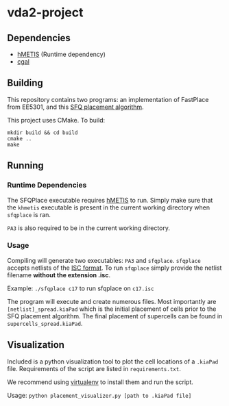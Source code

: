 # vda2-project
## Dependencies
- [hMETIS](https://karypis.github.io/glaros/software/metis/overview.html) (Runtime dependency)
- [cgal](https://www.cgal.org/)
## Building

This repository contains two programs: an implementation of FastPlace from EE5301, and 
this [SFQ placement algorithm](https://ieeexplore.ieee.org/document/8342242).

This project uses CMake. To build:
```
mkdir build && cd build
cmake ..
make
```

## Running
### Runtime Dependencies
The SFQPlace executable requires [hMETIS](https://karypis.github.io/glaros/software/metis/overview.html) to run.
Simply make sure that the `khmetis` executable is present in the current working directory when `sfqplace` is ran.

`PA3` is also required to be in the current working directory. 

### Usage
Compiling will generate two executables: `PA3` and `sfqplace`. 
`sfqplace` accepts netlists of the [ISC format](https://davidkebo.com/wp-content/uploads/2023/10/iscas85.pdf).
To run `sfqplace` simply provide the netlist filename **without the extension .isc**.

Example: `./sfqplace c17` to run sfqplace on `c17.isc`

The program will execute and create numerous files. Most importantly are `[netlist]_spread.kiaPad` which is the initial placement of cells prior to the SFQ placement algorithm.
The final placement of supercells can be found in `supercells_spread.kiaPad`.

## Visualization

Included is a python visualization tool to plot the cell locations of a `.kiaPad` file.
Requirements of the script are listed in `requirements.txt`. 

We recommend using [virtualenv](https://virtualenv.pypa.io/en/latest/user_guide.html) to install them and run the script.

Usage:
`python placement_visualizer.py [path to .kiaPad file]`
